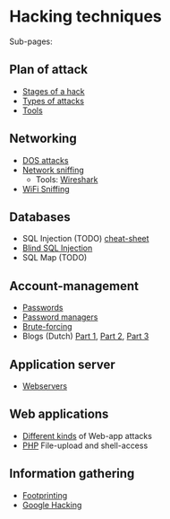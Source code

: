 # Hacking techniques

Sub-pages:

## Plan of attack
* [Stages of a hack](stages.md)
* [Types of attacks](testingTypes.md)
* [Tools](tools/README.md)

## Networking
* [DOS attacks](dos.md)
* [Network sniffing](networkSniffing.md)
  * Tools: [Wireshark](https://www.wireshark.org/)
* [WiFi Sniffing](wifiSniffing.md)

## Databases
* SQL Injection (TODO) [cheat-sheet](https://www.netsparker.com/blog/web-security/sql-injection-cheat-sheet/)
* [Blind SQL Injection](sql-injection/blind_sqlinjection.md)
* SQL Map (TODO)

## Account-management
* [Passwords](passwords/README.md)
* [Password managers](passwords/password-managers.md)
* [Brute-forcing](passwords/crackingSpeeds.md)
* Blogs (Dutch) [Part 1](../blogs/2018-02-08_passwords_myths_errors_tip_for_users/README.md), [Part 2](../blogs/2018-02-21_passwords_myths_errors_tips_for_devs_1/README.md), [Part 3](../blogs/2018-05-04_passwords_myths_errors_tips_for_devs_2/README.md)

## Application server
* [Webservers](webserver.md)

## Web applications
* [Different kinds](webapps/README.md) of Web-app attacks
* [PHP](webapps/php/file-upload.md) File-upload and shell-access



## Information gathering
* [Footprinting](footprinting.md)
* [Google Hacking](googleHacking.md)



